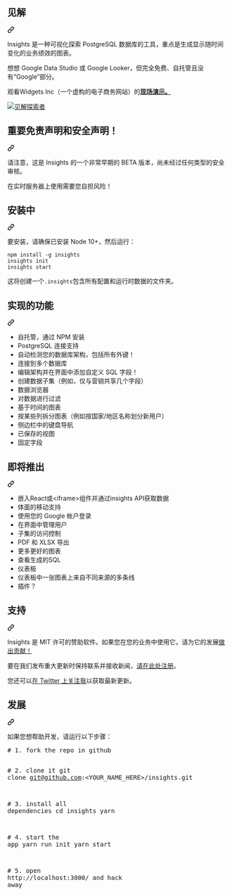 <div class="Box-sc-g0xbh4-0 bJMeLZ js-snippet-clipboard-copy-unpositioned" data-hpc="true"><article class="markdown-body entry-content container-lg" itemprop="text"><div class="markdown-heading" dir="auto"><h1 tabindex="-1" class="heading-element" dir="auto"><font style="vertical-align: inherit;"><font style="vertical-align: inherit;">见解</font></font></h1><a id="user-content-insights" class="anchor" aria-label="永久链接：见解" href="#insights"><svg class="octicon octicon-link" viewBox="0 0 16 16" version="1.1" width="16" height="16" aria-hidden="true"><path d="m7.775 3.275 1.25-1.25a3.5 3.5 0 1 1 4.95 4.95l-2.5 2.5a3.5 3.5 0 0 1-4.95 0 .751.751 0 0 1 .018-1.042.751.751 0 0 1 1.042-.018 1.998 1.998 0 0 0 2.83 0l2.5-2.5a2.002 2.002 0 0 0-2.83-2.83l-1.25 1.25a.751.751 0 0 1-1.042-.018.751.751 0 0 1-.018-1.042Zm-4.69 9.64a1.998 1.998 0 0 0 2.83 0l1.25-1.25a.751.751 0 0 1 1.042.018.751.751 0 0 1 .018 1.042l-1.25 1.25a3.5 3.5 0 1 1-4.95-4.95l2.5-2.5a3.5 3.5 0 0 1 4.95 0 .751.751 0 0 1-.018 1.042.751.751 0 0 1-1.042.018 1.998 1.998 0 0 0-2.83 0l-2.5 2.5a1.998 1.998 0 0 0 0 2.83Z"></path></svg></a></div>
<p dir="auto"><font style="vertical-align: inherit;"><font style="vertical-align: inherit;">Insights 是一种可视化探索 PostgreSQL 数据库的工具，重点是生成显示随时间变化的业务绩效的图表。</font></font></p>
<p dir="auto"><font style="vertical-align: inherit;"><font style="vertical-align: inherit;">想想 Google Data Studio 或 Google Looker，但完全免费、自托管且没有“Google”部分。</font></font></p>
<p dir="auto"><font style="vertical-align: inherit;"><font style="vertical-align: inherit;">观看</font><font style="vertical-align: inherit;">Widgets Inc（一个虚构的电子商务网站）的</font></font><a href="https://demo.insights.sh/" rel="nofollow"><strong><font style="vertical-align: inherit;"><font style="vertical-align: inherit;">现场演示。</font></font></strong></a><font style="vertical-align: inherit;"></font></p>
<p dir="auto"><a target="_blank" rel="noopener noreferrer nofollow" href="https://user-images.githubusercontent.com/53387/74577340-e68a6000-4f8e-11ea-95bf-4682f545cc8f.png"><img src="https://user-images.githubusercontent.com/53387/74577340-e68a6000-4f8e-11ea-95bf-4682f545cc8f.png" alt="见解探索者" style="max-width: 100%;"></a></p>
<div class="markdown-heading" dir="auto"><h2 tabindex="-1" class="heading-element" dir="auto"><font style="vertical-align: inherit;"><font style="vertical-align: inherit;">重要免责声明和安全声明！</font></font></h2><a id="user-content-important-disclaimer-and-security-notice" class="anchor" aria-label="永久链接：重要免责声明和安全通知！" href="#important-disclaimer-and-security-notice"><svg class="octicon octicon-link" viewBox="0 0 16 16" version="1.1" width="16" height="16" aria-hidden="true"><path d="m7.775 3.275 1.25-1.25a3.5 3.5 0 1 1 4.95 4.95l-2.5 2.5a3.5 3.5 0 0 1-4.95 0 .751.751 0 0 1 .018-1.042.751.751 0 0 1 1.042-.018 1.998 1.998 0 0 0 2.83 0l2.5-2.5a2.002 2.002 0 0 0-2.83-2.83l-1.25 1.25a.751.751 0 0 1-1.042-.018.751.751 0 0 1-.018-1.042Zm-4.69 9.64a1.998 1.998 0 0 0 2.83 0l1.25-1.25a.751.751 0 0 1 1.042.018.751.751 0 0 1 .018 1.042l-1.25 1.25a3.5 3.5 0 1 1-4.95-4.95l2.5-2.5a3.5 3.5 0 0 1 4.95 0 .751.751 0 0 1-.018 1.042.751.751 0 0 1-1.042.018 1.998 1.998 0 0 0-2.83 0l-2.5 2.5a1.998 1.998 0 0 0 0 2.83Z"></path></svg></a></div>
<p dir="auto"><font style="vertical-align: inherit;"><font style="vertical-align: inherit;">请注意，这是 Insights 的一个非常早期的 BETA 版本，尚未经过任何类型的安全审核。</font></font></p>
<p dir="auto"><font style="vertical-align: inherit;"><font style="vertical-align: inherit;">在实时服务器上使用需要您自担风险！</font></font></p>
<div class="markdown-heading" dir="auto"><h2 tabindex="-1" class="heading-element" dir="auto"><font style="vertical-align: inherit;"><font style="vertical-align: inherit;">安装中</font></font></h2><a id="user-content-installing" class="anchor" aria-label="永久链接：安装" href="#installing"><svg class="octicon octicon-link" viewBox="0 0 16 16" version="1.1" width="16" height="16" aria-hidden="true"><path d="m7.775 3.275 1.25-1.25a3.5 3.5 0 1 1 4.95 4.95l-2.5 2.5a3.5 3.5 0 0 1-4.95 0 .751.751 0 0 1 .018-1.042.751.751 0 0 1 1.042-.018 1.998 1.998 0 0 0 2.83 0l2.5-2.5a2.002 2.002 0 0 0-2.83-2.83l-1.25 1.25a.751.751 0 0 1-1.042-.018.751.751 0 0 1-.018-1.042Zm-4.69 9.64a1.998 1.998 0 0 0 2.83 0l1.25-1.25a.751.751 0 0 1 1.042.018.751.751 0 0 1 .018 1.042l-1.25 1.25a3.5 3.5 0 1 1-4.95-4.95l2.5-2.5a3.5 3.5 0 0 1 4.95 0 .751.751 0 0 1-.018 1.042.751.751 0 0 1-1.042.018 1.998 1.998 0 0 0-2.83 0l-2.5 2.5a1.998 1.998 0 0 0 0 2.83Z"></path></svg></a></div>
<p dir="auto"><font style="vertical-align: inherit;"><font style="vertical-align: inherit;">要安装，请确保已安装 Node 10+，然后运行：</font></font></p>
<div class="snippet-clipboard-content notranslate position-relative overflow-auto"><pre class="notranslate"><code>npm install -g insights
insights init
insights start
</code></pre><div class="zeroclipboard-container">
   
  </div></div>
<p dir="auto"><font style="vertical-align: inherit;"><font style="vertical-align: inherit;">这将创建一个</font></font><code>.insights</code><font style="vertical-align: inherit;"><font style="vertical-align: inherit;">包含所有配置和运行时数据的文件夹。</font></font></p>
<div class="markdown-heading" dir="auto"><h2 tabindex="-1" class="heading-element" dir="auto"><font style="vertical-align: inherit;"><font style="vertical-align: inherit;">实现的功能</font></font></h2><a id="user-content-implemented-features" class="anchor" aria-label="永久链接：已实现的功能" href="#implemented-features"><svg class="octicon octicon-link" viewBox="0 0 16 16" version="1.1" width="16" height="16" aria-hidden="true"><path d="m7.775 3.275 1.25-1.25a3.5 3.5 0 1 1 4.95 4.95l-2.5 2.5a3.5 3.5 0 0 1-4.95 0 .751.751 0 0 1 .018-1.042.751.751 0 0 1 1.042-.018 1.998 1.998 0 0 0 2.83 0l2.5-2.5a2.002 2.002 0 0 0-2.83-2.83l-1.25 1.25a.751.751 0 0 1-1.042-.018.751.751 0 0 1-.018-1.042Zm-4.69 9.64a1.998 1.998 0 0 0 2.83 0l1.25-1.25a.751.751 0 0 1 1.042.018.751.751 0 0 1 .018 1.042l-1.25 1.25a3.5 3.5 0 1 1-4.95-4.95l2.5-2.5a3.5 3.5 0 0 1 4.95 0 .751.751 0 0 1-.018 1.042.751.751 0 0 1-1.042.018 1.998 1.998 0 0 0-2.83 0l-2.5 2.5a1.998 1.998 0 0 0 0 2.83Z"></path></svg></a></div>
<ul dir="auto">
<li><font style="vertical-align: inherit;"><font style="vertical-align: inherit;">自托管，通过 NPM 安装</font></font></li>
<li><font style="vertical-align: inherit;"><font style="vertical-align: inherit;">PostgreSQL 连接支持</font></font></li>
<li><font style="vertical-align: inherit;"><font style="vertical-align: inherit;">自动检测您的数据库架构，包括所有外键！</font></font></li>
<li><font style="vertical-align: inherit;"><font style="vertical-align: inherit;">连接到多个数据库</font></font></li>
<li><font style="vertical-align: inherit;"><font style="vertical-align: inherit;">编辑架构并在界面中添加自定义 SQL 字段！</font></font></li>
<li><font style="vertical-align: inherit;"><font style="vertical-align: inherit;">创建数据子集（例如，仅与营销共享几个字段）</font></font></li>
<li><font style="vertical-align: inherit;"><font style="vertical-align: inherit;">数据浏览器</font></font></li>
<li><font style="vertical-align: inherit;"><font style="vertical-align: inherit;">对数据进行过滤</font></font></li>
<li><font style="vertical-align: inherit;"><font style="vertical-align: inherit;">基于时间的图表</font></font></li>
<li><font style="vertical-align: inherit;"><font style="vertical-align: inherit;">按某些列拆分图表（例如按国家/地区名称划分新用户）</font></font></li>
<li><font style="vertical-align: inherit;"><font style="vertical-align: inherit;">侧边栏中的键盘导航</font></font></li>
<li><font style="vertical-align: inherit;"><font style="vertical-align: inherit;">已保存的视图</font></font></li>
<li><font style="vertical-align: inherit;"><font style="vertical-align: inherit;">固定字段</font></font></li>
</ul>
<div class="markdown-heading" dir="auto"><h2 tabindex="-1" class="heading-element" dir="auto"><font style="vertical-align: inherit;"><font style="vertical-align: inherit;">即将推出</font></font></h2><a id="user-content-coming-soon" class="anchor" aria-label="永久链接：即将推出" href="#coming-soon"><svg class="octicon octicon-link" viewBox="0 0 16 16" version="1.1" width="16" height="16" aria-hidden="true"><path d="m7.775 3.275 1.25-1.25a3.5 3.5 0 1 1 4.95 4.95l-2.5 2.5a3.5 3.5 0 0 1-4.95 0 .751.751 0 0 1 .018-1.042.751.751 0 0 1 1.042-.018 1.998 1.998 0 0 0 2.83 0l2.5-2.5a2.002 2.002 0 0 0-2.83-2.83l-1.25 1.25a.751.751 0 0 1-1.042-.018.751.751 0 0 1-.018-1.042Zm-4.69 9.64a1.998 1.998 0 0 0 2.83 0l1.25-1.25a.751.751 0 0 1 1.042.018.751.751 0 0 1 .018 1.042l-1.25 1.25a3.5 3.5 0 1 1-4.95-4.95l2.5-2.5a3.5 3.5 0 0 1 4.95 0 .751.751 0 0 1-.018 1.042.751.751 0 0 1-1.042.018 1.998 1.998 0 0 0-2.83 0l-2.5 2.5a1.998 1.998 0 0 0 0 2.83Z"></path></svg></a></div>
<ul dir="auto">
<li><font style="vertical-align: inherit;"><font style="vertical-align: inherit;">嵌入React或&lt;iframe&gt;组件并通过insights API获取数据</font></font></li>
<li><font style="vertical-align: inherit;"><font style="vertical-align: inherit;">体面的移动支持</font></font></li>
<li><font style="vertical-align: inherit;"><font style="vertical-align: inherit;">使用您的 Google 帐户登录</font></font></li>
<li><font style="vertical-align: inherit;"><font style="vertical-align: inherit;">在界面中管理用户</font></font></li>
<li><font style="vertical-align: inherit;"><font style="vertical-align: inherit;">子集的访问控制</font></font></li>
<li><font style="vertical-align: inherit;"><font style="vertical-align: inherit;">PDF 和 XLSX 导出</font></font></li>
<li><font style="vertical-align: inherit;"><font style="vertical-align: inherit;">更多更好的图表</font></font></li>
<li><font style="vertical-align: inherit;"><font style="vertical-align: inherit;">查看生成的SQL</font></font></li>
<li><font style="vertical-align: inherit;"><font style="vertical-align: inherit;">仪表板</font></font></li>
<li><font style="vertical-align: inherit;"><font style="vertical-align: inherit;">仪表板中一张图表上来自不同来源的多条线</font></font></li>
<li><font style="vertical-align: inherit;"><font style="vertical-align: inherit;">插件？</font></font></li>
</ul>
<div class="markdown-heading" dir="auto"><h2 tabindex="-1" class="heading-element" dir="auto"><font style="vertical-align: inherit;"><font style="vertical-align: inherit;">支持</font></font></h2><a id="user-content-support" class="anchor" aria-label="永久链接： 支持" href="#support"><svg class="octicon octicon-link" viewBox="0 0 16 16" version="1.1" width="16" height="16" aria-hidden="true"><path d="m7.775 3.275 1.25-1.25a3.5 3.5 0 1 1 4.95 4.95l-2.5 2.5a3.5 3.5 0 0 1-4.95 0 .751.751 0 0 1 .018-1.042.751.751 0 0 1 1.042-.018 1.998 1.998 0 0 0 2.83 0l2.5-2.5a2.002 2.002 0 0 0-2.83-2.83l-1.25 1.25a.751.751 0 0 1-1.042-.018.751.751 0 0 1-.018-1.042Zm-4.69 9.64a1.998 1.998 0 0 0 2.83 0l1.25-1.25a.751.751 0 0 1 1.042.018.751.751 0 0 1 .018 1.042l-1.25 1.25a3.5 3.5 0 1 1-4.95-4.95l2.5-2.5a3.5 3.5 0 0 1 4.95 0 .751.751 0 0 1-.018 1.042.751.751 0 0 1-1.042.018 1.998 1.998 0 0 0-2.83 0l-2.5 2.5a1.998 1.998 0 0 0 0 2.83Z"></path></svg></a></div>
<p dir="auto"><font style="vertical-align: inherit;"><font style="vertical-align: inherit;">Insights 是 MIT 许可的赞助软件。如果您在您的业务中使用它，请</font><font style="vertical-align: inherit;">为它的发展</font></font><a href="https://github.com/sponsors/mariusandra"><font style="vertical-align: inherit;"><font style="vertical-align: inherit;">做出贡献！</font></font></a><font style="vertical-align: inherit;"></font></p>
<p dir="auto"><font style="vertical-align: inherit;"><font style="vertical-align: inherit;">要在我们发布重大更新时保持联系并接收新闻，</font></font><a href="http://eepurl.com/gTlRkf" rel="nofollow"><font style="vertical-align: inherit;"><font style="vertical-align: inherit;">请在此处注册</font></font></a><font style="vertical-align: inherit;"><font style="vertical-align: inherit;">。</font></font></p>
<p dir="auto"><font style="vertical-align: inherit;"><font style="vertical-align: inherit;">您还可以</font></font><a href="https://twitter.com/mariusandra" rel="nofollow"><font style="vertical-align: inherit;"><font style="vertical-align: inherit;">在 Twitter 上关注我</font></font></a><font style="vertical-align: inherit;"><font style="vertical-align: inherit;">以获取最新更新。</font></font></p>
<div class="markdown-heading" dir="auto"><h2 tabindex="-1" class="heading-element" dir="auto"><font style="vertical-align: inherit;"><font style="vertical-align: inherit;">发展</font></font></h2><a id="user-content-development" class="anchor" aria-label="永久链接： 发展" href="#development"><svg class="octicon octicon-link" viewBox="0 0 16 16" version="1.1" width="16" height="16" aria-hidden="true"><path d="m7.775 3.275 1.25-1.25a3.5 3.5 0 1 1 4.95 4.95l-2.5 2.5a3.5 3.5 0 0 1-4.95 0 .751.751 0 0 1 .018-1.042.751.751 0 0 1 1.042-.018 1.998 1.998 0 0 0 2.83 0l2.5-2.5a2.002 2.002 0 0 0-2.83-2.83l-1.25 1.25a.751.751 0 0 1-1.042-.018.751.751 0 0 1-.018-1.042Zm-4.69 9.64a1.998 1.998 0 0 0 2.83 0l1.25-1.25a.751.751 0 0 1 1.042.018.751.751 0 0 1 .018 1.042l-1.25 1.25a3.5 3.5 0 1 1-4.95-4.95l2.5-2.5a3.5 3.5 0 0 1 4.95 0 .751.751 0 0 1-.018 1.042.751.751 0 0 1-1.042.018 1.998 1.998 0 0 0-2.83 0l-2.5 2.5a1.998 1.998 0 0 0 0 2.83Z"></path></svg></a></div>
<p dir="auto"><font style="vertical-align: inherit;"><font style="vertical-align: inherit;">如果您想帮助开发，请运行以下步骤：</font></font></p>
<div class="highlight highlight-source-shell notranslate position-relative overflow-auto" dir="auto"><pre><span class="pl-c"><span class="pl-c">#</span> 1. fork the repo in github</span>

<span class="pl-c"><span class="pl-c">#</span> 2. clone it</span>
git clone git@github.com:<span class="pl-k">&lt;</span>YOUR_NAME_HERE<span class="pl-k">&gt;</span>/insights.git

<span class="pl-c"><span class="pl-c">#</span> 3. install all dependencies</span>
<span class="pl-c1">cd</span> insights
yarn

<span class="pl-c"><span class="pl-c">#</span> 4. start the app</span>
yarn run init
yarn start

<span class="pl-c"><span class="pl-c">#</span> 5. open http://localhost:3000/ and hack away</span></pre><div class="zeroclipboard-container">
     
  </div></div>
</article></div>
